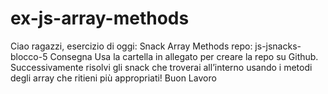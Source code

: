 # ex-js-array-methods
Ciao ragazzi, esercizio di oggi: Snack Array Methods
repo: js-jsnacks-blocco-5
Consegna
Usa la cartella in allegato per creare la repo su Github.
Successivamente risolvi gli snack che troverai all’interno usando i metodi degli array che ritieni più appropriati!
Buon Lavoro
